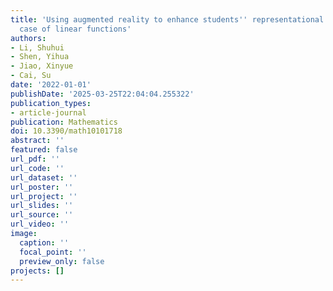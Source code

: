 ```yaml
---
title: 'Using augmented reality to enhance students'' representational fluency: The
  case of linear functions'
authors:
- Li, Shuhui
- Shen, Yihua
- Jiao, Xinyue
- Cai, Su
date: '2022-01-01'
publishDate: '2025-03-25T22:04:04.255322'
publication_types:
- article-journal
publication: Mathematics
doi: 10.3390/math10101718
abstract: ''
featured: false
url_pdf: ''
url_code: ''
url_dataset: ''
url_poster: ''
url_project: ''
url_slides: ''
url_source: ''
url_video: ''
image:
  caption: ''
  focal_point: ''
  preview_only: false
projects: []
---
```


